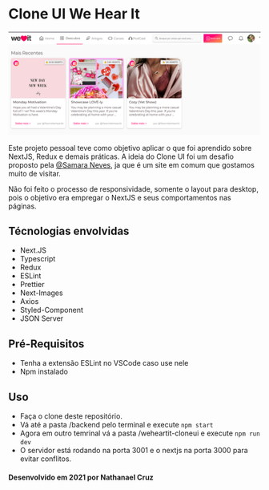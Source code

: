 # Clone UI We Hear It


<section data-markdown>
  
  ![Screen 01](https://github.com/NathanaelCruz/images_resource_projects/blob/master/Images/WHI.png)
  
</section>

Este projeto pessoal teve como objetivo aplicar o que foi aprendido sobre NextJS, Redux e demais práticas. A ideia do Clone UI foi um desafio proposto pela [@Samara Neves](https://github.com/samaraneves), ja que é um site em comum que gostamos muito de visitar.

Não foi feito o processo de responsividade, somente o layout para desktop, pois o objetivo era empregar o NextJS e seus comportamentos nas páginas.

## Técnologias envolvidas
 - Next.JS
 - Typescript
 - Redux
 - ESLint
 - Prettier
 - Next-Images
 - Axios
 - Styled-Component
 - JSON Server
 
## Pré-Requisitos
 - Tenha a extensão ESLint no VSCode caso use nele
 - Npm instalado
 
 ## Uso
  - Faça o clone deste repositório.
  - Vá até a pasta /backend pelo terminal e execute `npm start`
  - Agora em outro temrinal vá a pasta /weheartit-cloneui e execute `npm run dev`
  - O servidor está rodando na porta 3001 e o nextjs na porta 3000 para evitar conflitos.
  
  #### Desenvolvido em 2021 por Nathanael Cruz
